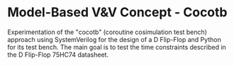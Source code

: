 # Model-Based V&V Concept - Cocotb
Experimentation of the "cocotb" (coroutine cosimulation test bench) approach using SystemVerilog for the design of a D Flip-Flop and Python for its test bench. The main goal is to test the time constraints described in the D Flip-Flop 75HC74 datasheet.
